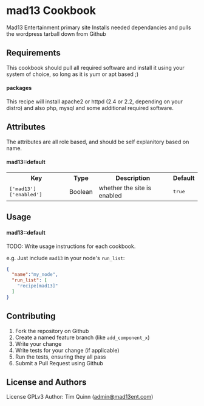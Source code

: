 mad13 Cookbook
==============
Mad13 Entertainment primary site
Installs needed dependancies and pulls the wordpress tarball down from Github

Requirements
------------
This cookbook should pull all required software and install it using your
system of choice, so long as it is yum or apt based ;)

#### packages
This recipe will install apache2 or httpd (2.4 or 2.2, depending on your distro)
and also php, mysql and some additional required software.

Attributes
----------
The attributes are all role based, and should be self explanitory based on name.


#### mad13::default
<table>
  <tr>
    <th>Key</th>
    <th>Type</th>
    <th>Description</th>
    <th>Default</th>
  </tr>
  <tr>
    <td><tt>['mad13']['enabled']</tt></td>
    <td>Boolean</td>
    <td>whether the site is enabled</td>
    <td><tt>true</tt></td>
  </tr>
</table>

Usage
-----
#### mad13::default
TODO: Write usage instructions for each cookbook.

e.g.
Just include `mad13` in your node's `run_list`:

```json
{
  "name":"my_node",
  "run_list": [
    "recipe[mad13]"
  ]
}
```

Contributing
------------
1. Fork the repository on Github
2. Create a named feature branch (like `add_component_x`)
3. Write your change
4. Write tests for your change (if applicable)
5. Run the tests, ensuring they all pass
6. Submit a Pull Request using Github

License and Authors
-------------------
License GPLv3
Author: Tim Quinn (admin@mad13ent.com)
